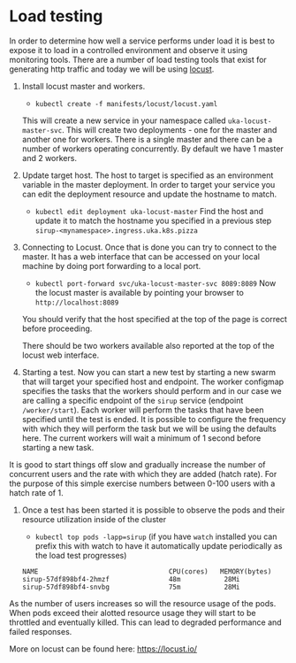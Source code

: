 # Load testing

In order to determine how well a service performs under load it is best to expose it to load in a controlled environment and observe it using monitoring tools. There are a number of load testing tools that exist for generating http traffic and today we will be using [locust](https://locust.io/).

1. Install locust master and workers.

    - `kubectl create -f manifests/locust/locust.yaml`

    This will create a new service in your namespace called `uka-locust-master-svc`.
    This will create two deployments - one for the master and another one for workers.
    There is a single master and there can be a number of workers operating concurrently. By default we have 1 master and 2 workers.

1. Update target host. The host to target is specified as an environment variable in the master deployment. In order to target your service you can edit the deployment resource and update the hostname to match.

    - `kubectl edit deployment uka-locust-master`
    Find the host and update it to match the hostname you specified in a previous step `sirup-<mynamespace>.ingress.uka.k8s.pizza`

1. Connecting to Locust. Once that is done you can try to connect to the master. It has a web interface that can be accessed on your local machine by doing port forwarding to a local port.

    - `kubectl port-forward svc/uka-locust-master-svc 8089:8089`
    Now the locust master is available by pointing your browser to `http://localhost:8089`

    You should verify that the host specified at the top of the page is correct before proceeding.

    There should be two workers available also reported at the top of the locust web interface.

1. Starting a test. Now you can start a new test by starting a new swarm that will target your specified host and endpoint. The worker configmap specifies the tasks that the workers should perform and in our case we are calling a specific endpoint of the `sirup` service (endpoint `/worker/start`). Each worker will perform the tasks that have been specified until the test is ended. It is possible to configure the frequency with which they will perform the task but we will be using the defaults here. The current workers will wait a minimum of 1 second before starting a new task.

It is good to start things off slow and gradually increase the number of concurrent users and the rate with which they are added (hatch rate). For the purpose of this simple exercise numbers between 0-100 users with a hatch rate of 1.

1. Once a test has been started it is possible to observe the pods and their resource utilization inside of the cluster

    - `kubectl top pods -lapp=sirup` (if you have `watch` installed you can prefix this with watch to have it automatically update periodically as the load test progresses)

    ```
    NAME                                 CPU(cores)   MEMORY(bytes)
    sirup-57df898bf4-2hmzf               48m           28Mi
    sirup-57df898bf4-snvbg               75m           28Mi
    ```

As the number of users increases so will the resource usage of the pods. When pods exceed their alotted resource usage they
will start to be throttled and eventually killed. This can lead to degraded performance and failed responses.

More on locust can be found here: https://locust.io/
